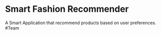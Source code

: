 ﻿# Smart Fashion Recommender
 A Smart Application that recommend products based on user preferences.
﻿#Team
 
